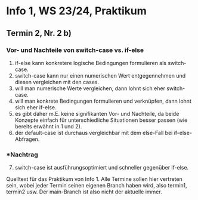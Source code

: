# Info 1, WS 23/24, Praktikum

## Termin 2, Nr. 2 b)

### Vor- und Nachteile von switch-case vs. if-else

1. if-else kann konkretere logische Bedingungen formulieren als switch-case.
2. switch-case kann nur einen numerischen Wert entgegennehmen und diesen vergleichen mit den cases.
3. will man numerische Werte vergleichen, dann lohnt sich eher switch-case.
4. will man konkrete Bedingungen formulieren und verknüpfen, dann lohnt sich eher if-else.
5. es gibt daher m.E. keine signifikanten Vor- und Nachteile, da beide Konzepte einfach für unterschiedliche Situationen besser passen (wie bereits erwähnt in 1 und 2).
6. der default-case ist durchaus vergleichbar mit dem else-Fall bei if-else-Abfragen.

### *Nachtrag

7. switch-case ist ausführungsoptimiert und schneller gegenüber if-else.

Quelltext für das Praktikum von Info 1.
Alle Termine sollen hier vertreten sein,
wobei jeder Termin seinen eigenen Branch haben wird,
also termin1, termin2 usw.
Der main-Branch ist also nicht der aktuelle immer.
